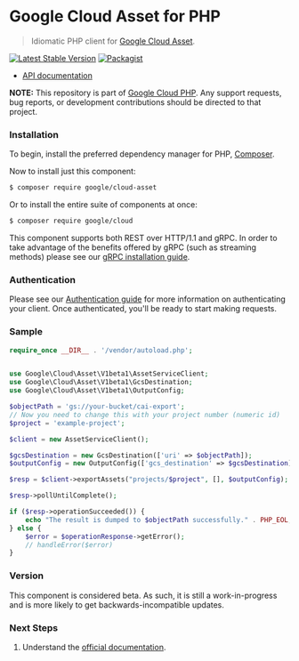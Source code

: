 # Google Cloud Asset for PHP

> Idiomatic PHP client for [Google Cloud Asset](https://cloud.google.com/resource-manager/docs/cai/).

[![Latest Stable Version](https://poser.pugx.org/google/cloud-asset/v/stable)](https://packagist.org/packages/google/cloud-asset) [![Packagist](https://img.shields.io/packagist/dm/google/cloud-asset.svg)](https://packagist.org/packages/google/cloud-asset)

* [API documentation](http://googlecloudplatform.github.io/google-cloud-php/#/docs/cloud-asset/latest/asset/readme)

**NOTE:** This repository is part of [Google Cloud PHP](https://github.com/googlecloudplatform/google-cloud-php). Any
support requests, bug reports, or development contributions should be directed to
that project.

### Installation

To begin, install the preferred dependency manager for PHP, [Composer](https://getcomposer.org/).

Now to install just this component:

```sh
$ composer require google/cloud-asset
```

Or to install the entire suite of components at once:

```sh
$ composer require google/cloud
```

This component supports both REST over HTTP/1.1 and gRPC. In order to take advantage of the benefits offered by gRPC (such as streaming methods)
please see our [gRPC installation guide](https://cloud.google.com/php/grpc).

### Authentication

Please see our [Authentication guide](https://github.com/GoogleCloudPlatform/google-cloud-php/blob/master/AUTHENTICATION.md) for more information
on authenticating your client. Once authenticated, you'll be ready to start making requests.

### Sample

```php
require_once __DIR__ . '/vendor/autoload.php';


use Google\Cloud\Asset\V1beta1\AssetServiceClient;
use Google\Cloud\Asset\V1beta1\GcsDestination;
use Google\Cloud\Asset\V1beta1\OutputConfig;

$objectPath = 'gs://your-bucket/cai-export';
// Now you need to change this with your project number (numeric id)
$project = 'example-project';

$client = new AssetServiceClient();

$gcsDestination = new GcsDestination(['uri' => $objectPath]);
$outputConfig = new OutputConfig(['gcs_destination' => $gcsDestination]);

$resp = $client->exportAssets("projects/$project", [], $outputConfig);

$resp->pollUntilComplete();

if ($resp->operationSucceeded()) {
    echo "The result is dumped to $objectPath successfully." . PHP_EOL;
} else {
    $error = $operationResponse->getError();
    // handleError($error)
}
```

### Version

This component is considered beta. As such, it is still a work-in-progress and is more likely to get backwards-incompatible updates.

### Next Steps

1. Understand the [official documentation](https://cloud.google.com/resource-manager/docs/cai/).
